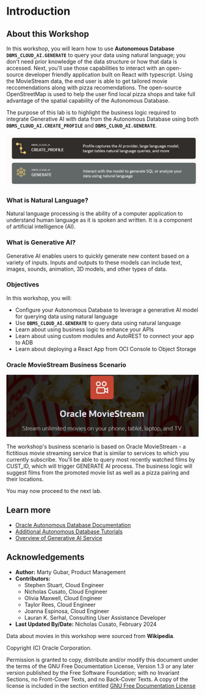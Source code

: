 # Introduction

## About this Workshop

In this workshop, you will learn how to use **Autonomous Database** **`DBMS_CLOUD_AI.GENERATE`** to query your data using natural language; you don't need prior knowledge of the data structure or how that data is accessed. Next, you'll use those capabilities to interact with an open-source developer friendly application built on React with typescript. Using the MovieStream data, the end user is able to get tailored movie reccomendations along with pizza recomendations. The open-source OpenStreetMap is used to help the user find local pizza shops and take full advantage of the spatial capability of the Autonomous Database. 

The purpose of this lab is to highlight the business logic required to integrate Generative AI with data from the Autonomous Database using both **`DBMS_CLOUD_AI.CREATE_PROFILE`** and **`DBMS_CLOUD_AI.GENERATE`**.  

![Introduction Slide](./images/intro-slide.png "")

### What is Natural Language?

Natural language processing is the ability of a computer application to understand human language as it is spoken and written. It is a component of artificial intelligence (AI).

### What is Generative AI?

Generative AI enables users to quickly generate new content based on a variety of inputs. Inputs and outputs to these models can include text, images, sounds, animation, 3D models, and other types of data.

### Objectives

In this workshop, you will:

* Configure your Autonomous Database to leverage a generative AI model for querying data using natural language
* Use **`DBMS_CLOUD_AI.GENERATE`** to query data using natural language
* Learn about using business logic to enhance your APIs 
* Learn about using custom modules and AutoREST to connect your app to ADB 
* Learn about deploying a React App from OCI Console to Object Storage 

### Oracle MovieStream Business Scenario

![MovieStream Logo](./images/moviestream-logo.png "")

The workshop's business scenario is based on Oracle MovieStream - a fictitious movie streaming service that is similar to services to which you currently subscribe. You'll be able to query most recently watched films by CUST_ID, which will trigger GENERATE AI process. The business logic will suggest films from the promoted movie list as well as a pizza pairing and their locations. 

You may now proceed to the next lab.

## Learn more

* [Oracle Autonomous Database Documentation](https://docs.oracle.com/en/cloud/paas/autonomous-data-warehouse-cloud/index.html)
* [Additional Autonomous Database Tutorials](https://docs.oracle.com/en/cloud/paas/autonomous-data-warehouse-cloud/tutorials.html)
* [Overview of Generative AI Service](https://docs.oracle.com/en-us/iaas/Content/generative-ai/overview.htm)

## Acknowledgements

  * **Author:** Marty Gubar, Product Management 
  * **Contributors:** 
    * Stephen Stuart, Cloud Engineer 
    * Nicholas Cusato, Cloud Engineer 
    * Olivia Maxwell, Cloud Engineer 
    * Taylor Rees, Cloud Engineer 
    * Joanna Espinosa, Cloud Engineer 
    * Lauran K. Serhal, Consulting User Assistance Developer
* **Last Updated By/Date:** Nicholas Cusato, February 2024

Data about movies in this workshop were sourced from **Wikipedia**.

Copyright (C)  Oracle Corporation.

Permission is granted to copy, distribute and/or modify this document
under the terms of the GNU Free Documentation License, Version 1.3
or any later version published by the Free Software Foundation;
with no Invariant Sections, no Front-Cover Texts, and no Back-Cover Texts.
A copy of the license is included in the section entitled [GNU Free Documentation License](files/gnu-free-documentation-license.txt)
